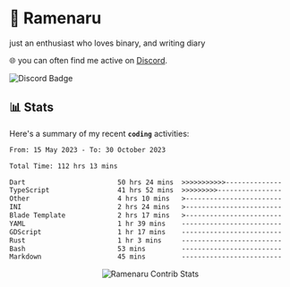 # 🍜 Ramenaru
just an enthusiast who loves binary, and writing diary

🌐 you can often find me active on [Discord](https://discordapp.com/users/503291004200157185).

![Discord Badge](https://dcbadge.vercel.app/api/shield/503291004200157185)

## 📊 Stats

Here's a summary of my recent **`coding`** activities:

<!--START_SECTION:waka-->

```txt
From: 15 May 2023 - To: 30 October 2023

Total Time: 112 hrs 13 mins

Dart                       50 hrs 24 mins  >>>>>>>>>>>--------------   44.91 %
TypeScript                 41 hrs 52 mins  >>>>>>>>>----------------   37.30 %
Other                      4 hrs 10 mins   >------------------------   03.72 %
INI                        2 hrs 24 mins   >------------------------   02.15 %
Blade Template             2 hrs 17 mins   >------------------------   02.05 %
YAML                       1 hr 39 mins    -------------------------   01.48 %
GDScript                   1 hr 17 mins    -------------------------   01.15 %
Rust                       1 hr 3 mins     -------------------------   00.94 %
Bash                       53 mins         -------------------------   00.79 %
Markdown                   45 mins         -------------------------   00.67 %
```

<!--END_SECTION:waka-->

<div style="text-align: center;">
   <img align="center" src="https://github-readme-streak-stats.herokuapp.com/?user=Ramenaru&theme=dark&card_width=520" alt="Ramenaru Contrib Stats" />
</div>



